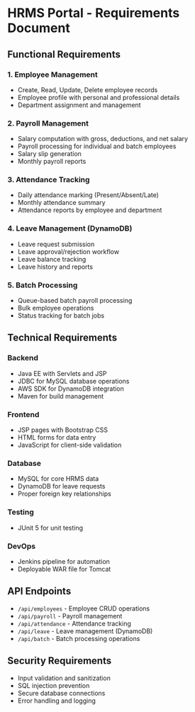 # HRMS Portal - Requirements Document

## Functional Requirements

### 1. Employee Management
- Create, Read, Update, Delete employee records
- Employee profile with personal and professional details
- Department assignment and management

### 2. Payroll Management
- Salary computation with gross, deductions, and net salary
- Payroll processing for individual and batch employees
- Salary slip generation
- Monthly payroll reports

### 3. Attendance Tracking
- Daily attendance marking (Present/Absent/Late)
- Monthly attendance summary
- Attendance reports by employee and department

### 4. Leave Management (DynamoDB)
- Leave request submission
- Leave approval/rejection workflow
- Leave balance tracking
- Leave history and reports

### 5. Batch Processing
- Queue-based batch payroll processing
- Bulk employee operations
- Status tracking for batch jobs

## Technical Requirements

### Backend
- Java EE with Servlets and JSP
- JDBC for MySQL database operations
- AWS SDK for DynamoDB integration
- Maven for build management

### Frontend
- JSP pages with Bootstrap CSS
- HTML forms for data entry
- JavaScript for client-side validation

### Database
- MySQL for core HRMS data
- DynamoDB for leave requests
- Proper foreign key relationships

### Testing
- JUnit 5 for unit testing

### DevOps
- Jenkins pipeline for automation
- Deployable WAR file for Tomcat

## API Endpoints

- `/api/employees` - Employee CRUD operations
- `/api/payroll` - Payroll management
- `/api/attendance` - Attendance tracking
- `/api/leave` - Leave management (DynamoDB)
- `/api/batch` - Batch processing operations

## Security Requirements
- Input validation and sanitization
- SQL injection prevention
- Secure database connections
- Error handling and logging
